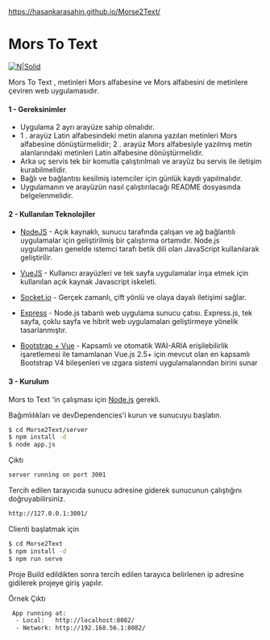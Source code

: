 https://hasankarasahin.github.io/Morse2Text/

# Mors To Text


[![N|Solid](https://cldup.com/dTxpPi9lDf.thumb.png)](https://nodesource.com/products/nsolid)

Mors To Text , metinleri Mors alfabesine ve Mors alfabesini de metinlere çeviren web uygulamasıdır.


#### 1 - Gereksinimler

- Uygulama 2 ayrı arayüze sahip olmalıdır.
- 1 . arayüz Latin alfabesindeki metin alanına yazılan metinleri Mors alfabesine dönüştürmelidir; 2 . arayüz Mors alfabesiyle yazılmış metin alanlarındaki metinleri Latin alfabesine dönüştürmelidir.
- Arka uç servis tek bir komutla çalıştırılmalı ve arayüz bu servis ile iletişim kurabilmelidir.
- Bağlı ve bağlantısı kesilmiş istemciler için günlük kaydı yapılmalıdır.
- Uygulamanın ve arayüzün nasıl çalıştırılacağı README dosyasında belgelenmelidir.


#### 2 - Kullanılan Teknolojiler

* [NodeJS](https://nodejs.org) - Açık kaynaklı, sunucu tarafında çalışan ve ağ bağlantılı uygulamalar için geliştirilmiş bir çalıştırma ortamıdır. Node.js uygulamaları genelde istemci tarafı betik dili olan JavaScript kullanılarak geliştirilir.

* [VueJS](https://vuejs.org) - Kullanıcı arayüzleri ve tek sayfa uygulamalar inşa etmek için kullanılan açık kaynak Javascript iskeleti.
* [Socket.io](https://socket.io/) - Gerçek zamanlı, çift yönlü ve olaya dayalı iletişimi sağlar.
* [Express](https://expressjs.com) - Node.js tabanlı web uygulama sunucu çatısı. Express.js, tek sayfa, çoklu sayfa ve hibrit web uygulamaları geliştirmeye yönelik tasarlanmıştır. 
* [Bootstrap + Vue](https://bootstrap-vue.js.org) - Kapsamlı ve otomatik WAI-ARIA erişilebilirlik işaretlemesi ile tamamlanan Vue.js 2.5+ için mevcut olan en kapsamlı Bootstrap V4 bileşenleri ve ızgara sistemi uygulamalarından birini sunar



#### 3 - Kurulum

Mors to Text 'in çalışması için [Node.js](https://nodejs.org/)  gerekli.

Bağımlılıkları ve devDependencies'i kurun ve sunucuyu başlatın.

```sh
$ cd Morse2Text/server
$ npm install -d
$ node app.js
```
Çıktı 

```sh
server running on port 3001
```


Tercih edilen tarayıcıda sunucu adresine giderek sunucunun çalıştığını doğruyabilirsiniz.

```sh
http://127.0.0.1:3001/
```

Clienti başlatmak için

```sh
$ cd Morse2Text
$ npm install -d
$ npm run serve
```

Proje Build edildikten sonra tercih edilen tarayıca belirlenen ip adresine gidilerek projeye giriş yapılır.

Örnek Çıktı 

```sh
 App running at:
  - Local:   http://localhost:8082/
  - Network: http://192.168.56.1:8082/

```
